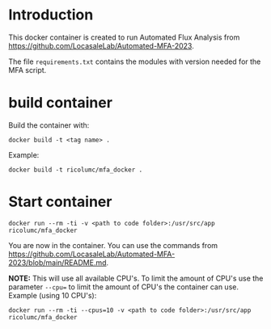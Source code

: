 # Introduction

This docker container is created to run Automated Flux Analysis from https://github.com/LocasaleLab/Automated-MFA-2023.

The file `requirements.txt` contains the modules with version needed for the MFA script.

# build container

Build the container with:

`docker build -t <tag name> .`

Example:

`docker build -t ricolumc/mfa_docker .`

# Start container

`docker run --rm -ti -v <path to code folder>:/usr/src/app ricolumc/mfa_docker`

You are now in the container. You can use the commands from https://github.com/LocasaleLab/Automated-MFA-2023/blob/main/README.md.

**NOTE:** This will use all available CPU's. To limit the amount of CPU's use the parameter `--cpu=` to limit the amount of CPU's the container can use. Example (using 10 CPU's):

`docker run --rm -ti --cpus=10 -v <path to code folder>:/usr/src/app ricolumc/mfa_docker`
